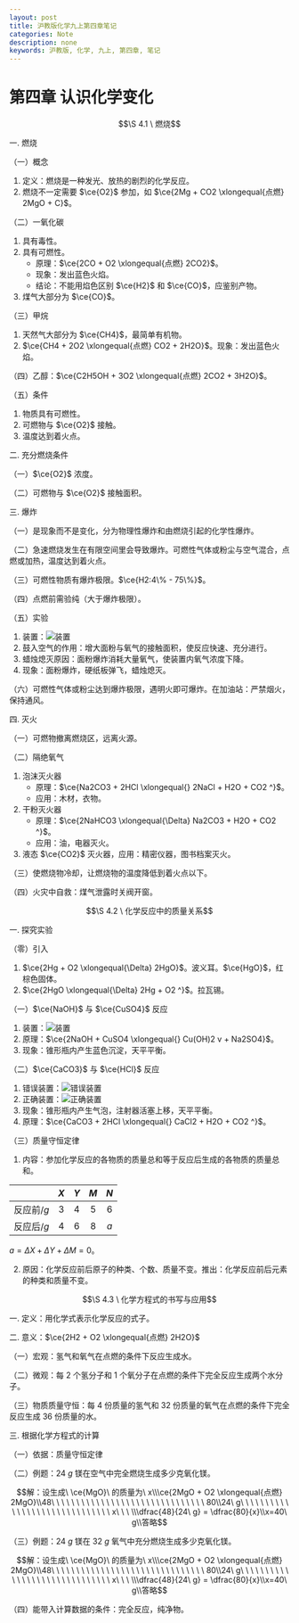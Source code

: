```yaml
---
layout: post
title: 沪教版化学九上第四章笔记
categories: Note
description: none
keywords: 沪教版, 化学, 九上, 第四章, 笔记
---
```


# 第四章 认识化学变化

$$\S 4.1 \ 燃烧$$

一. 燃烧

（一）概念

1. 定义：燃烧是一种发光、放热的剧烈的化学反应。
2. 燃烧不一定需要 $\ce{O2}$ 参加，如 $\ce{2Mg + CO2 \xlongequal{点燃} 2MgO + C}$。

（二）一氧化碳

1. 具有毒性。
2. 具有可燃性。
    - 原理：$\ce{2CO + O2 \xlongequal{点燃} 2CO2}$。
    - 现象：发出蓝色火焰。
    - 结论：不能用焰色区别 $\ce{H2}$ 和 $\ce{CO}$，应鉴别产物。
3. 煤气大部分为 $\ce{CO}$。

（三）甲烷

1. 天然气大部分为 $\ce{CH4}$，最简单有机物。
2. $\ce{CH4 + 2O2 \xlongequal{点燃} CO2 + 2H2O}$。现象：发出蓝色火焰。

（四）乙醇：$\ce{C2H5OH + 3O2 \xlongequal{点燃} 2CO2 + 3H2O}$。

（五）条件

1. 物质具有可燃性。
2. 可燃物与 $\ce{O2}$ 接触。
3. 温度达到着火点。

二. 充分燃烧条件

（一）$\ce{O2}$ 浓度。

（二）可燃物与 $\ce{O2}$ 接触面积。

三. 爆炸

（一）是现象而不是变化，分为物理性爆炸和由燃烧引起的化学性爆炸。

（二）急速燃烧发生在有限空间里会导致爆炸。可燃性气体或粉尘与空气混合，点燃或加热，温度达到着火点。

（三）可燃性物质有爆炸极限。$\ce{H2:4\% - 75\%}$。

（四）点燃前需验纯（大于爆炸极限）。

（五）实验

1. 装置：![装置](https://z1.ax1x.com/2023/11/21/piaDDRx.png)
2. 鼓入空气的作用：增大面粉与氧气的接触面积，使反应快速、充分进行。
3. 蜡烛熄灭原因：面粉爆炸消耗大量氧气，使装置内氧气浓度下降。
4. 现象：面粉爆炸，硬纸板弹飞，蜡烛熄灭。

（六）可燃性气体或粉尘达到爆炸极限，遇明火即可爆炸。在加油站：严禁烟火，保持通风。

四. 灭火

（一）可燃物撤离燃烧区，远离火源。

（二）隔绝氧气

1. 泡沫灭火器
    - 原理：$\ce{Na2CO3 + 2HCl \xlongequal{} 2NaCl + H2O + CO2 ^}$。
    - 应用：木材，衣物。
2. 干粉灭火器
    - 原理：$\ce{2NaHCO3 \xlongequal{\Delta} Na2CO3 + H2O + CO2 ^}$。
    - 应用：油，电器灭火。
3. 液态 $\ce{CO2}$ 灭火器，应用：精密仪器，图书档案灭火。

（三）使燃烧物冷却，让燃烧物的温度降低到着火点以下。

（四）火灾中自救：煤气泄露时关阀开窗。

$$\S 4.2 \ 化学反应中的质量关系$$

一. 探究实验

（零）引入

1. $\ce{2Hg + O2 \xlongequal{\Delta} 2HgO}$。波义耳。$\ce{HgO}$，红棕色固体。
2. $\ce{2HgO \xlongequal{\Delta} 2Hg + O2 ^}$。拉瓦锡。

（一）$\ce{NaOH}$ 与 $\ce{CuSO4}$ 反应

1. 装置：![装置](https://z1.ax1x.com/2023/11/21/piarwnS.png)
2. 原理：$\ce{2NaOH + CuSO4 \xlongequal{} Cu(OH)2 v + Na2SO4}$。
3. 现象：锥形瓶内产生蓝色沉淀，天平平衡。

（二）$\ce{CaCO3}$ 与 $\ce{HCl}$ 反应

1. 错误装置：![错误装置](https://z1.ax1x.com/2023/11/21/piayoS1.png)
2. 正确装置：![正确装置](https://z1.ax1x.com/2023/11/21/piayTQx.png)
3. 现象：锥形瓶内产生气泡，注射器活塞上移，天平平衡。
4. 原理：$\ce{CaCO3 + 2HCl \xlongequal{} CaCl2 + H2O + CO2 ^}$。

（三）质量守恒定律

1. 内容：参加化学反应的各物质的质量总和等于反应后生成的各物质的质量总和。

|   | $X$ | $Y$ | $M$ | $N$ |
|:-:|:---:|:---:|:---:|:---:|
| 反应前/$g$ | $3$ | $4$ | $5$ | $6$ |
| 反应后/$g$ | $4$ | $6$ | $8$ | $a$ |

$a = \Delta X + \Delta Y + \Delta M = 0$。

2. 原因：化学反应前后原子的种类、个数、质量不变。推出：化学反应前后元素的种类和质量不变。

$$\S 4.3 \ 化学方程式的书写与应用$$

一. 定义：用化学式表示化学反应的式子。

二. 意义：$\ce{2H2 + O2 \xlongequal{点燃} 2H2O}$

（一）宏观：氢气和氧气在点燃的条件下反应生成水。

（二）微观：每 $2$ 个氢分子和 $1$ 个氧分子在点燃的条件下完全反应生成两个水分子。

（三）物质质量守恒：每 $4$ 份质量的氢气和 $32$ 份质量的氧气在点燃的条件下完全反应生成 $36$ 份质量的水。

三. 根据化学方程式的计算

（一）依据：质量守恒定律

（二）例题：$24\ g$ 镁在空气中完全燃烧生成多少克氧化镁。

$$解：设生成\ \ce{MgO}\ 的质量为\ x\\\ce{2MgO + O2 \xlongequal{点燃} 2MgO}\\48\ \ \ \ \ \ \ \ \ \ \ \ \ \ \ \ \ \ \ \ \ \ \ \ \ \ \ \ \ \ \ 80\\24\ g\ \ \ \ \ \ \ \ \ \ \ \ \ \ \ \ \ \ \ \ \ \ \ \ \ \ \ \ \ \ x\ \ \ \\\dfrac{48}{24\ g} = \dfrac{80}{x}\\x=40\ g\\答略$$

（三）例题：$24\ g$ 镁在 $32\ g$ 氧气中充分燃烧生成多少克氧化镁。

$$解：设生成\ \ce{MgO}\ 的质量为\ x\\\ce{2MgO + O2 \xlongequal{点燃} 2MgO}\\48\ \ \ \ \ \ \ \ \ \ \ \ \ \ \ \ \ \ \ \ \ \ \ \ \ \ \ \ \ \ \ 80\\24\ g\ \ \ \ \ \ \ \ \ \ \ \ \ \ \ \ \ \ \ \ \ \ \ \ \ \ \ \ \ \ x\ \ \ \\\dfrac{48}{24\ g} = \dfrac{80}{x}\\x=40\ g\\答略$$

（四）能带入计算数据的条件：完全反应，纯净物。
